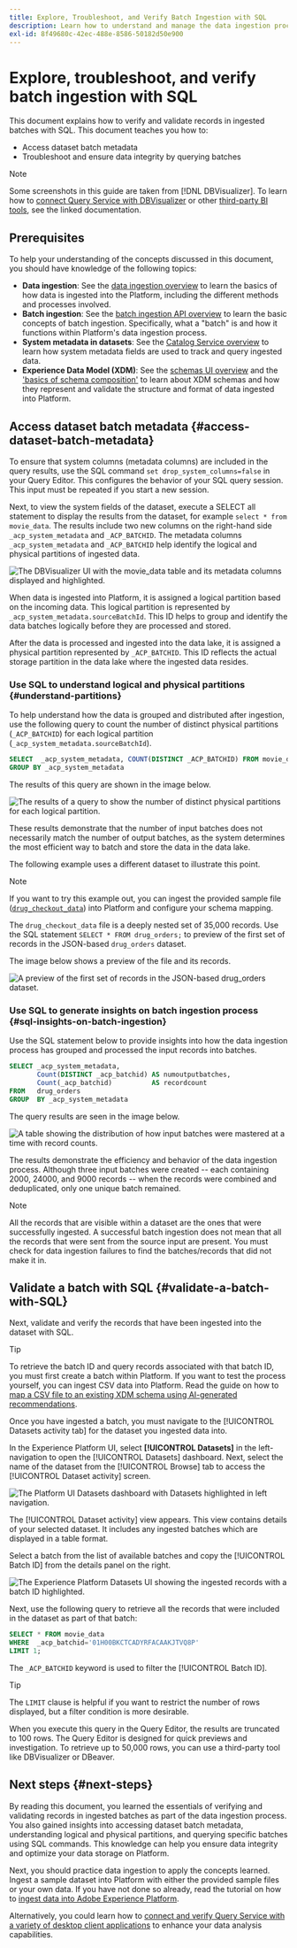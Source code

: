 ```yaml
---
title: Explore, Troubleshoot, and Verify Batch Ingestion with SQL
description: Learn how to understand and manage the data ingestion process in Adobe Experience Platform. This document includes how to verify batches and query ingested data.
exl-id: 8f49680c-42ec-488e-8586-50182d50e900
---
```

# Explore, troubleshoot, and verify batch ingestion with SQL

This document explains how to verify and validate records in ingested batches with SQL. This document teaches you how to: 

- Access dataset batch metadata
- Troubleshoot and ensure data integrity by querying batches

>[!NOTE]
>
>Some screenshots in this guide are taken from [!DNL DBVisualizer]. To learn how to [connect Query Service with DBVisualizer](../clients/dbvisulaizer.md) or other [third-party BI tools](../clients/overview.md), see the linked documentation.

## Prerequisites

To help your understanding of the concepts discussed in this document, you should have knowledge of the following topics:

- **Data ingestion**: See the [data ingestion overview](../../ingestion/home.md) to learn the basics of how data is ingested into the Platform, including the different methods and processes involved.
- **Batch ingestion**: See the [batch ingestion API overview](../../ingestion/batch-ingestion/overview.md) to learn the basic concepts of batch ingestion. Specifically, what a "batch" is and how it functions within Platform's data ingestion process.
- **System metadata in datasets**: See the [Catalog Service overview](../../catalog/home.md) to learn how system metadata fields are used to track and query ingested data.
- **Experience Data Model (XDM)**: See the [schemas UI overview](../../xdm/ui/overview.md) and the ['basics of schema composition'](../../xdm/schema/composition.md) to learn about XDM schemas and how they represent and validate the structure and format of data ingested into Platform.

## Access dataset batch metadata {#access-dataset-batch-metadata}

To ensure that system columns (metadata columns) are included in the query results, use the SQL command `set drop_system_columns=false` in your Query Editor. This configures the behavior of your SQL query session. This input must be repeated if you start a new session.

Next, to view the system fields of the dataset, execute a SELECT all statement to display the results from the dataset, for example `select * from movie_data`. The results include two new columns on the right-hand side `_acp_system_metadata` and `_ACP_BATCHID`. The metadata columns `_acp_system_metadata` and `_ACP_BATCHID` help identify the logical and physical partitions of ingested data.
 
![The DBVisualizer UI with the movie_data table and its metadata columns displayed and highlighted.](../images/use-cases/movie_data-table-with-metadata-columns.png)

When data is ingested into Platform, it is assigned a logical partition based on the incoming data. This logical partition is represented by `_acp_system_metadata.sourceBatchId`. This ID helps to group and identify the data batches logically before they are processed and stored.

After the data is processed and ingested into the data lake, it is assigned a physical partition represented by `_ACP_BATCHID`. This ID reflects the actual storage partition in the data lake where the ingested data resides.

### Use SQL to understand logical and physical partitions {#understand-partitions}

To help understand how the data is grouped and distributed after ingestion, use the following query to count the number of distinct physical partitions (`_ACP_BATCHID`) for each logical partition (`_acp_system_metadata.sourceBatchId`).

```SQL
SELECT  _acp_system_metadata, COUNT(DISTINCT _ACP_BATCHID) FROM movie_data
GROUP BY _acp_system_metadata
```

The results of this query are shown in the image below. 

![The results of a query to show the number of distinct physical partitions for each logical partition.](../images/use-cases/logical-and-physical-partition-count.png)

These results demonstrate that the number of input batches does not necessarily match the number of output batches, as the system determines the most efficient way to batch and store the data in the data lake. 

The following example uses a different dataset to illustrate this point. 

>[!NOTE]
>
>If you want to try this example out, you can ingest the provided sample file ([`drug_checkout_data`](../images/use-cases/drug_checkout_data.zip)) into Platform and configure your schema mapping. 

The `drug_checkout_data` file is a deeply nested set of 35,000 records. Use the SQL statement `SELECT * FROM drug_orders;` to preview of the first set of records in the JSON-based `drug_orders` dataset. 

The image below shows a preview of the file and its records.

![A preview of the first set of records in the JSON-based drug_orders dataset.](../images/use-cases/drug-orders-preview.png)

### Use SQL to generate insights on batch ingestion process {#sql-insights-on-batch-ingestion}

Use the SQL statement below to provide insights into how the data ingestion process has grouped and processed the input records into batches.

```sql
SELECT _acp_system_metadata,
       Count(DISTINCT _acp_batchid) AS numoutputbatches,
       Count(_acp_batchid)          AS recordcount
FROM   drug_orders
GROUP  BY _acp_system_metadata 
```

The query results are seen in the image below.

![A table showing the distribution of how input batches were mastered at a time with record counts.](../images/use-cases/distribution-of-input-batches.png)

The results demonstrate the efficiency and behavior of the data ingestion process. Although three input batches were created -- each containing 2000, 24000, and 9000 records -- when the records were combined and deduplicated, only one unique batch remained.

>[!NOTE]
>
>All the records that are visible within a dataset are the ones that were successfully ingested. A successful batch ingestion does not mean that all the records that were sent from the source input are present. You must check for data ingestion failures to find the batches/records that did not make it in. 

## Validate a batch with SQL {#validate-a-batch-with-SQL}

Next, validate and verify the records that have been ingested into the dataset with SQL. 

>[!TIP]
>
>To retrieve the batch ID and query records associated with that batch ID, you must first  create a batch within Platform. If you want to test the process yourself, you can ingest CSV data into Platform. Read the guide on how to [map a CSV file to an existing XDM schema using AI-generated recommendations](../../ingestion/tutorials/map-csv/recommendations.md).

Once you have ingested a batch, you must navigate to the [!UICONTROL Datasets activity tab] for the dataset you ingested data into. 

In the Experience Platform UI, select **[!UICONTROL Datasets]** in the left-navigation to open the [!UICONTROL Datasets] dashboard. Next, select the name of the dataset from the [!UICONTROL Browse] tab to access the [!UICONTROL Dataset activity] screen.

![The Platform UI Datasets dashboard with Datasets highlighted in left navigation.](../images/use-cases/datasets-workspace.png)

The [!UICONTROL Dataset activity] view appears. This view contains details of your selected dataset. It includes any ingested batches which are displayed in a table format. 

Select a batch from the list of available batches and copy the [!UICONTROL Batch ID] from the details panel on the right.

![The Experience Platform Datasets UI showing the ingested records with a batch ID highlighted.](../images/use-cases/batch-id.png)

Next, use the following query to retrieve all the records that were included in the dataset as part of that batch:

```sql
SELECT * FROM movie_data
WHERE  _acp_batchid='01H00BKCTCADYRFACAAKJTVQ8P' 
LIMIT 1;
```

The `_ACP_BATCHID` keyword is used to filter the [!UICONTROL Batch ID]. 

>[!TIP]
>
>The `LIMIT` clause is helpful if you want to restrict the number of rows displayed, but a filter condition is more desirable. 

When you execute this query in the Query Editor, the results are truncated to 100 rows. The Query Editor is designed for quick previews and investigation. To retrieve up to 50,000 rows, you can use a third-party tool like DBVisualizer or DBeaver.

## Next steps {#next-steps}

By reading this document, you learned the essentials of verifying and validating records in ingested batches as part of the data ingestion process. You also gained insights into accessing dataset batch metadata, understanding logical and physical partitions, and querying specific batches using SQL commands. This knowledge can help you ensure data integrity and optimize your data storage on Platform.

Next, you should practice data ingestion to apply the concepts learned. Ingest a sample dataset into Platform with either the provided sample files or your own data. If you have not done so already, read the tutorial on how to [ingest data into Adobe Experience Platform](../../ingestion/tutorials/ingest-batch-data.md).

Alternatively, you could learn how to [connect and verify Query Service with a variety of desktop client applications](../clients/overview.md) to enhance your data analysis capabilities.
